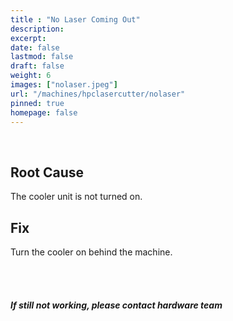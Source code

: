 ```yaml
---
title : "No Laser Coming Out"
description: 
excerpt: 
date: false
lastmod: false
draft: false
weight: 6
images: ["nolaser.jpeg"]
url: "/machines/hpclasercutter/nolaser"
pinned: true
homepage: false
---
```

<br>

## Root Cause

The cooler unit is not turned on.

## Fix

Turn the cooler on behind the machine.

<br>
<br>

##### If still not working, please contact hardware team